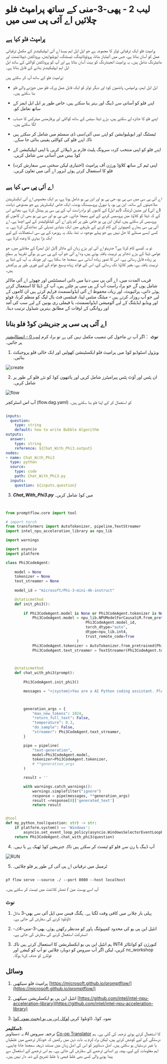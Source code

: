 <!--
CO_OP_TRANSLATOR_METADATA:
{
  "original_hash": "b65fb1164cd818b78a83ac6b8021e4b4",
  "translation_date": "2025-04-03T07:43:59+00:00",
  "source_file": "md\\02.Application\\02.Code\\Phi3\\VSCodeExt\\HOL\\AIPC\\02.PromptflowWithNPU.md",
  "language_code": "ur"
}
-->
# **لیب 2 - پھی-3-منی کے ساتھ پرامپٹ فلو چلائیں اے آئی پی سی میں**

## **پرامپٹ فلو کیا ہے**

پرامپٹ فلو ایک ترقیاتی ٹولز کا مجموعہ ہے جو ایل ایل ایم بیسڈ اے آئی ایپلیکیشنز کے مکمل ترقیاتی عمل کو آسان بناتا ہے، جس میں آئیڈیاز بنانا، پروٹوٹائپنگ، ٹیسٹنگ، ایویلیوایشن، پروڈکشن ڈیپلائمنٹ اور مانیٹرنگ شامل ہیں۔ یہ پرامپٹ انجینئرنگ کو بہت آسان بناتا ہے اور آپ کو پروڈکشن کوالٹی کے ساتھ ایل ایل ایم ایپلیکیشنز بنانے کے قابل بناتا ہے۔

پرامپٹ فلو کے ساتھ آپ کر سکتے ہیں:

- ایل ایل ایمز، پرامپٹس، پائتھون کوڈ اور دیگر ٹولز کو ایک قابل عمل ورک فلو میں جوڑنے والے فلو بنا سکتے ہیں۔

- اپنے فلو کو آسانی سے ڈیبگ اور بہتر بنا سکتے ہیں، خاص طور پر ایل ایل ایمز کے ساتھ تعامل کو۔

- اپنے فلو کا جائزہ لے سکتے ہیں، بڑے ڈیٹا سیٹس کے ساتھ کوالٹی اور پرفارمنس میٹرکس کا حساب لگا سکتے ہیں۔

- ٹیسٹنگ اور ایویلیوایشن کو اپنے سی آئی/سی ڈی سسٹم میں شامل کر سکتے ہیں تاکہ اپنے فلو کی کوالٹی یقینی بنائی جا سکے۔

- اپنے فلو کو اپنی منتخب کردہ سرونگ پلیٹ فارم پر ڈیپلائے کریں یا اپنی ایپلیکیشن کے کوڈ بیس میں آسانی سے شامل کریں۔

- (اختیاری لیکن سختی سے سفارش کردہ) اپنی ٹیم کے ساتھ کلاؤڈ ورژن آف پرامپٹ فلو کا استعمال کرتے ہوئے ایزور اے آئی میں تعاون کریں۔

## **اے آئی پی سی کیا ہے**

اے آئی پی سی میں سی پی یو، جی پی یو اور این پی یو شامل ہوتا ہے، ہر ایک مخصوص اے آئی ایکسلریشن صلاحیتوں کے ساتھ۔ این پی یو، یا نیورل پروسیسنگ یونٹ، ایک خاص ایکسلریٹر ہے جو مصنوعی ذہانت (اے آئی) اور مشین لرننگ (ایم ایل) کے کاموں کو براہ راست آپ کے پی سی پر ہینڈل کرتا ہے، بجائے اس کے کہ ڈیٹا کو کلاؤڈ میں پروسیس کرنے کے لیے بھیجا جائے۔ جی پی یو اور سی پی یو بھی ان کاموں کو پروسیس کر سکتے ہیں، لیکن این پی یو خاص طور پر کم پاور اے آئی کیلکولیشنز کے لیے اچھا ہے۔ اے آئی پی سی ہمارے کمپیوٹرز کے کام کرنے کے طریقے میں ایک بنیادی تبدیلی کی نمائندگی کرتا ہے۔ یہ کسی ایسے مسئلے کا حل نہیں ہے جو پہلے موجود نہ تھا، بلکہ یہ روزمرہ کے پی سی استعمالات کے لیے ایک بڑا بہتری کا وعدہ کرتا ہے۔

تو یہ کیسے کام کرتا ہے؟ جنریٹو اے آئی اور بڑے زبان کے ماڈلز (ایل ایل ایمز) کے مقابلے میں، جو عوامی ڈیٹا کے بڑے ذخائر پر تربیت یافتہ ہوتے ہیں، وہ اے آئی جو آپ کے پی سی پر ہوگی تقریباً ہر سطح پر زیادہ قابل رسائی ہے۔ اس کا تصور زیادہ آسانی سے سمجھا جا سکتا ہے، اور چونکہ یہ آپ کے ڈیٹا پر تربیت یافتہ ہے، بغیر کلاؤڈ تک رسائی کے، اس کے فوائد زیادہ وسیع عوام کے لیے فوری طور پر پرکشش ہیں۔

قریب المدت میں، اے آئی پی سی دنیا میں ذاتی اسسٹنٹس اور چھوٹے اے آئی ماڈلز شامل ہوں گے جو براہ راست آپ کے پی سی پر چلتے ہیں، آپ کے ڈیٹا کا استعمال کرتے ہوئے ذاتی، پرائیویٹ، اور زیادہ محفوظ اے آئی ایڈوانسمنٹ فراہم کرتے ہیں ان کاموں کے لیے جو آپ روزانہ کرتے ہیں – میٹنگ منٹس لینا، فینٹسی فٹ بال لیگ کو منظم کرنا، فوٹو اور ویڈیو ایڈیٹنگ کے لیے آٹومیشن ایڈوانسمنٹ، یا فیملی ری یونین کے لیے سب کی آمد اور روانگی کے اوقات کے مطابق بہترین شیڈول ترتیب دینا۔

## **اے آئی پی سی پر جنریشن کوڈ فلو بنانا**

***نوٹ*** ：اگر آپ نے ماحول کی تنصیب مکمل نہیں کی ہے تو براہ کرم [لیب 0 - انسٹالیشنز](./01.Installations.md) پر جائیں۔

1. ویژول اسٹوڈیو کوڈ میں پرامپٹ فلو ایکسٹینشن کھولیں اور ایک خالی فلو پروجیکٹ بنائیں۔

![create](../../../../../../../../../translated_images/pf_create.d6172d8277a78a7fa82cd6ff727ed44e037fa78b662f1f62d5963f36d712d229.ur.png)

2. ان پٹس اور آؤٹ پٹس پیرامیٹرز شامل کریں اور پائتھون کوڈ کو نئے فلو کے طور پر شامل کریں۔

![flow](../../../../../../../../../translated_images/pf_flow.d5646a323fb7f444c0b98b4521057a592325c583e7ba18bc31500bc0415e9ef3.ur.png)

آپ اس اسٹرکچر (flow.dag.yaml) کو استعمال کر کے اپنا فلو بنا سکتے ہیں۔

```yaml

inputs:
  question:
    type: string
    default: how to write Bubble Algorithm
outputs:
  answer:
    type: string
    reference: ${Chat_With_Phi3.output}
nodes:
- name: Chat_With_Phi3
  type: python
  source:
    type: code
    path: Chat_With_Phi3.py
  inputs:
    question: ${inputs.question}


```

3. ***Chat_With_Phi3.py*** میں کوڈ شامل کریں۔

```python


from promptflow.core import tool

# import torch
from transformers import AutoTokenizer, pipeline,TextStreamer
import intel_npu_acceleration_library as npu_lib

import warnings

import asyncio
import platform

class Phi3CodeAgent:
    
    model = None
    tokenizer = None
    text_streamer = None
    
    model_id = "microsoft/Phi-3-mini-4k-instruct"

    @staticmethod
    def init_phi3():
        
        if Phi3CodeAgent.model is None or Phi3CodeAgent.tokenizer is None or Phi3CodeAgent.text_streamer is None:
            Phi3CodeAgent.model = npu_lib.NPUModelForCausalLM.from_pretrained(
                                    Phi3CodeAgent.model_id,
                                    torch_dtype="auto",
                                    dtype=npu_lib.int4,
                                    trust_remote_code=True
                                )
            Phi3CodeAgent.tokenizer = AutoTokenizer.from_pretrained(Phi3CodeAgent.model_id)
            Phi3CodeAgent.text_streamer = TextStreamer(Phi3CodeAgent.tokenizer, skip_prompt=True)

    

    @staticmethod
    def chat_with_phi3(prompt):
        
        Phi3CodeAgent.init_phi3()

        messages = "<|system|>You are a AI Python coding assistant. Please help me to generate code in Python.The answer only genertated Python code, but any comments and instructions do not need to be generated<|end|><|user|>" + prompt +"<|end|><|assistant|>"



        generation_args = {
            "max_new_tokens": 1024,
            "return_full_text": False,
            "temperature": 0.3,
            "do_sample": False,
            "streamer": Phi3CodeAgent.text_streamer,
        }

        pipe = pipeline(
            "text-generation",
            model=Phi3CodeAgent.model,
            tokenizer=Phi3CodeAgent.tokenizer,
            # **generation_args
        )

        result = ''

        with warnings.catch_warnings():
            warnings.simplefilter("ignore")
            response = pipe(messages, **generation_args)
            result =response[0]['generated_text']
            return result


@tool
def my_python_tool(question: str) -> str:
    if platform.system() == 'Windows':
        asyncio.set_event_loop_policy(asyncio.WindowsSelectorEventLoopPolicy())
    return Phi3CodeAgent.chat_with_phi3(question)


```

4. آپ ڈیبگ یا رن سے فلو کو ٹیسٹ کر سکتے ہیں تاکہ جنریشن کوڈ ٹھیک ہے یا نہیں۔

![RUN](../../../../../../../../../translated_images/pf_run.d918637dc00f61e9bdeec37d4cc9646f77d270ac9203bcce13569f3157202b6e.ur.png)

5. ٹرمینل میں ترقیاتی اے پی آئی کے طور پر فلو چلائیں۔

```

pf flow serve --source ./ --port 8080 --host localhost   

```

آپ اسے پوسٹ مین / تھنڈر کلائنٹ میں ٹیسٹ کر سکتے ہیں۔

### **نوٹ**

1. پہلی بار چلانے میں کافی وقت لگتا ہے۔ ہگنگ فیس سی ایل آئی سے پھی-3 ماڈل ڈاؤنلوڈ کرنے کی سفارش کی جاتی ہے۔

2. انٹیل این پی یو کی محدود کمپیوٹنگ پاور کو مدنظر رکھتے ہوئے، پھی-3-منی-4ک-انسٹرکٹ استعمال کرنے کی سفارش کی جاتی ہے۔

3. ہم انٹیل این پی یو ایکسلریشن کا استعمال کرتے ہیں تاکہ INT4 کنورژن کو کوانٹائز کریں، لیکن اگر آپ سروس کو دوبارہ چلائیں تو آپ کو کیشے اور nc_workshop فولڈرز کو حذف کرنا ہوگا۔

## **وسائل**

1. پرامپٹ فلو سیکھیں [https://microsoft.github.io/promptflow/](https://microsoft.github.io/promptflow/)

2. انٹیل این پی یو ایکسلریشن سیکھیں [https://github.com/intel/intel-npu-acceleration-library](https://github.com/intel/intel-npu-acceleration-library)

3. نمونہ کوڈ، ڈاؤنلوڈ کریں [لوکل این پی یو ایجنٹ نمونہ کوڈ](../../../../../../../../../code/07.Lab/01/AIPC)

**ڈسکلیمر**:  
یہ دستاویز AI ترجمہ سروس [Co-op Translator](https://github.com/Azure/co-op-translator) کا استعمال کرتے ہوئے ترجمہ کی گئی ہے۔ ہم درستگی کے لیے کوشش کرتے ہیں، لیکن براہ کرم یہ بات ذہن میں رکھیں کہ خودکار ترجمے میں غلطیاں یا غیر درستیاں ہو سکتی ہیں۔ اصل دستاویز کو اس کی اصل زبان میں مستند ذریعہ سمجھا جانا چاہیے۔ اہم معلومات کے لیے، پیشہ ور انسانی ترجمے کی سفارش کی جاتی ہے۔ ہم اس ترجمے کے استعمال سے پیدا ہونے والی کسی بھی غلط فہمی یا غلط تشریح کے ذمہ دار نہیں ہیں۔